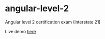 # angular-level-2
Angular level 2 certification exam (Interstate 21)

Live demo [here](https://stephane78150.github.io/angular-level2-cert/)
